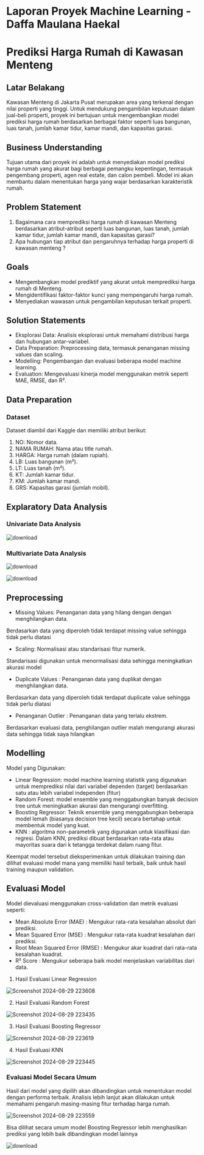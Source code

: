 # Laporan Proyek Machine Learning - Daffa Maulana Haekal

# Prediksi Harga Rumah di Kawasan Menteng

## Latar Belakang
Kawasan Menteng di Jakarta Pusat merupakan area yang terkenal dengan nilai properti yang tinggi. Untuk mendukung pengambilan keputusan dalam jual-beli properti, proyek ini bertujuan untuk mengembangkan model prediksi harga rumah berdasarkan berbagai faktor seperti luas bangunan, luas tanah, jumlah kamar tidur, kamar mandi, dan kapasitas garasi.

## Business Understanding
Tujuan utama dari proyek ini adalah untuk menyediakan model prediksi harga rumah yang akurat bagi berbagai pemangku kepentingan, termasuk pengembang properti, agen real estate, dan calon pembeli. Model ini akan membantu dalam menentukan harga yang wajar berdasarkan karakteristik rumah.

## Problem Statement
1. Bagaimana cara memprediksi harga rumah di kawasan Menteng berdasarkan atribut-atribut seperti luas bangunan, luas tanah, jumlah kamar tidur, jumlah kamar mandi, dan kapasitas garasi?
2. Apa hubungan tiap atribut dan pengaruhnya terhadap harga properti di kawasan menteng ?
   
## Goals
- Mengembangkan model prediktif yang akurat untuk memprediksi harga rumah di Menteng.
- Mengidentifikasi faktor-faktor kunci yang mempengaruhi harga rumah.
- Menyediakan wawasan untuk pengambilan keputusan terkait properti.

## Solution Statements
- Eksplorasi Data: Analisis eksplorasi untuk memahami distribusi harga dan hubungan antar-variabel.
- Data Preparation: Preprocessing data, termasuk penanganan missing values dan scaling.
- Modelling: Pengembangan dan evaluasi beberapa model machine learning.
- Evaluation: Mengevaluasi kinerja model menggunakan metrik seperti MAE, RMSE, dan R².

## Data Preparation
### Dataset
Dataset diambil dari Kaggle dan memiliki atribut berikut:

1. NO: Nomor data.
2. NAMA RUMAH: Nama atau title rumah.
3. HARGA: Harga rumah (dalam rupiah).
4. LB: Luas bangunan (m²).
5. LT: Luas tanah (m²).
6. KT: Jumlah kamar tidur.
7. KM: Jumlah kamar mandi.
8. GRS: Kapasitas garasi (jumlah mobil).

## Explaratory Data Analysis

### Univariate Data Analysis

![download](https://github.com/user-attachments/assets/9ed21535-b833-4e70-8496-6422ad91c3c5)


### Multivariate Data Analysis

![download](https://github.com/user-attachments/assets/b461cb1c-f172-47da-9390-9a92c91e0533)

![download](https://github.com/user-attachments/assets/1325ce56-5b8c-4fa7-9acc-3a5827be26c1)

## Preprocessing
- Missing Values: Penanganan data yang hilang dengan dengan menghilangkan data.

Berdasarkan data yang diperoleh tidak terdapat missing value sehingga tidak perlu diatasi

- Scaling: Normalisasi atau standarisasi fitur numerik.

Standarisasi digunakan untuk menormalisasi data sehingga meningkatkan akurasi model
- Duplicate Values : Penanganan data yang duplikat dengan menghilangkan data.
  
Berdasarkan data yang diperoleh tidak terdapat duplicate value sehingga tidak perlu diatasi
- Penanganan Outlier : Penanganan data yang terlalu ekstrem.
  
Berdasarkan evaluasi data, penghilangan outlier malah mengurangi akurasi data sehingga tidak saya hilangkan

## Modelling

Model yang Digunakan:
- Linear Regression: model machine learning statistik yang digunakan untuk memprediksi nilai dari variabel dependen (target) berdasarkan satu atau lebih variabel independen (fitur)
- Random Forest: model ensemble yang menggabungkan banyak decision tree untuk meningkatkan akurasi dan mengurangi overfitting.
- Boosting Regressor: Teknik ensemble yang menggabungkan beberapa model lemah (biasanya decision tree kecil) secara bertahap untuk membentuk model yang kuat. 
- KNN : algoritma non-parametrik yang digunakan untuk klasifikasi dan regresi. Dalam KNN, prediksi dibuat berdasarkan rata-rata atau mayoritas suara dari k tetangga terdekat dalam ruang fitur.

Keempat model tersebut dieksperimenkan untuk dilakukan training dan dilihat evaluasi model mana yang memiliki hasil terbaik, baik untuk hasil training maupun validation.

## Evaluasi Model
Model dievaluasi menggunakan cross-validation dan metrik evaluasi seperti:

- Mean Absolute Error (MAE) : Mengukur rata-rata kesalahan absolut dari prediksi.
- Mean Squared Error (MSE) : Mengukur rata-rata kuadrat kesalahan dari prediksi.
- Root Mean Squared Error (RMSE) : Mengukur akar kuadrat dari rata-rata kesalahan kuadrat.
- R² Score : Mengukur seberapa baik model menjelaskan variabilitas dari data.
  
1. Hasil Evaluasi Linear Regression

![Screenshot 2024-08-29 223608](https://github.com/user-attachments/assets/c97d7300-0ea6-4472-b127-caf0624d4607)

2. Hasil Evaluasi Random Forest
   
![Screenshot 2024-08-29 223435](https://github.com/user-attachments/assets/41582a3d-1a8d-4af6-b8c2-70c6e0ba1de5)

3. Hasil Evaluasi Boosting Regressor
   
![Screenshot 2024-08-29 223619](https://github.com/user-attachments/assets/3bffa54e-fb21-4183-bf7e-18b6249667ba)

4. Hasil Evaluasi KNN

![Screenshot 2024-08-29 223445](https://github.com/user-attachments/assets/7753bbe5-5041-41f0-b8ba-eda2db268dd7)

### Evaluasi Model Secara Umum
Hasil dari model yang dipilih akan dibandingkan untuk menentukan model dengan performa terbaik. Analisis lebih lanjut akan dilakukan untuk memahami pengaruh masing-masing fitur terhadap harga rumah.

![Screenshot 2024-08-29 223559](https://github.com/user-attachments/assets/1cfcdb13-f6f6-4e14-97e7-dd4497438bc9)

Bisa dilihat secara umum model Boosting Regressor lebih menghasilkan prediksi yang lebih baik dibandingkan model lainnya

![download](https://github.com/user-attachments/assets/42154ce3-0ec6-47bf-874e-fa6321aad419)


